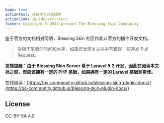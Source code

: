 ```yaml
---
home: true
actionText: 开始学习开发插件
actionLink: /guide/structure
footer: Copyright © 2017-present The Blessing Skin Community
---
```


鉴于官方的文档相对简陋，Blessing Skin 社区作此非官方的插件开发文档。

> 受限于笔者的时间和水平，如果您发现本文档中有错误，欢迎发 Pull Request。

**友情提醒：由于 Blessing Skin Server 基于 Laravel 5.2 开发，因此在阅读本文档之前，您应该拥有一定的 PHP 基础，如果拥有一定的 Laravel 基础则更佳。**

在线阅读：[https://bs-community.github.io/blessing-skin-plugin-docs/](https://bs-community.github.io/blessing-skin-plugin-docs/)

## License

CC-BY-SA 4.0
